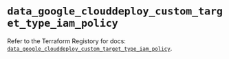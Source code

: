 # `data_google_clouddeploy_custom_target_type_iam_policy`

Refer to the Terraform Registory for docs: [`data_google_clouddeploy_custom_target_type_iam_policy`](https://registry.terraform.io/providers/hashicorp/google/5.29.0/docs/data-sources/clouddeploy_custom_target_type_iam_policy).
